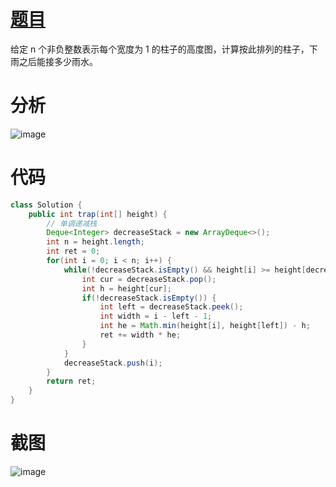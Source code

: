 # [题目](https://leetcode.cn/problems/trapping-rain-water/submissions/554167105/?envType=study-plan-v2&envId=top-interview-150)
给定 n 个非负整数表示每个宽度为 1 的柱子的高度图，计算按此排列的柱子，下雨之后能接多少雨水。
# 分析
![image](https://github.com/user-attachments/assets/d1836887-4d1b-4724-8c5e-facb2929bd91)

# 代码
```java
class Solution {
    public int trap(int[] height) {
        // 单调递减栈
        Deque<Integer> decreaseStack = new ArrayDeque<>();
        int n = height.length;
        int ret = 0;
        for(int i = 0; i < n; i++) {
            while(!decreaseStack.isEmpty() && height[i] >= height[decreaseStack.peek()]) {
                int cur = decreaseStack.pop();
                int h = height[cur];
                if(!decreaseStack.isEmpty()) {
                    int left = decreaseStack.peek();
                    int width = i - left - 1;
                    int he = Math.min(height[i], height[left]) - h;
                    ret += width * he;
                }
            }
            decreaseStack.push(i);
        }
        return ret;
    }
}
```
# 截图
![image](https://github.com/user-attachments/assets/e238f46b-fed6-405f-9e28-e4b6a8daaec5)
